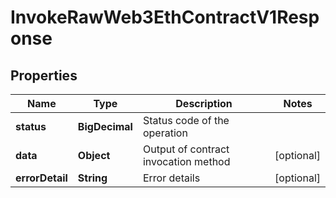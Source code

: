 

# InvokeRawWeb3EthContractV1Response


## Properties

| Name | Type | Description | Notes |
|------------ | ------------- | ------------- | -------------|
|**status** | **BigDecimal** | Status code of the operation |  |
|**data** | **Object** | Output of contract invocation method |  [optional] |
|**errorDetail** | **String** | Error details |  [optional] |



